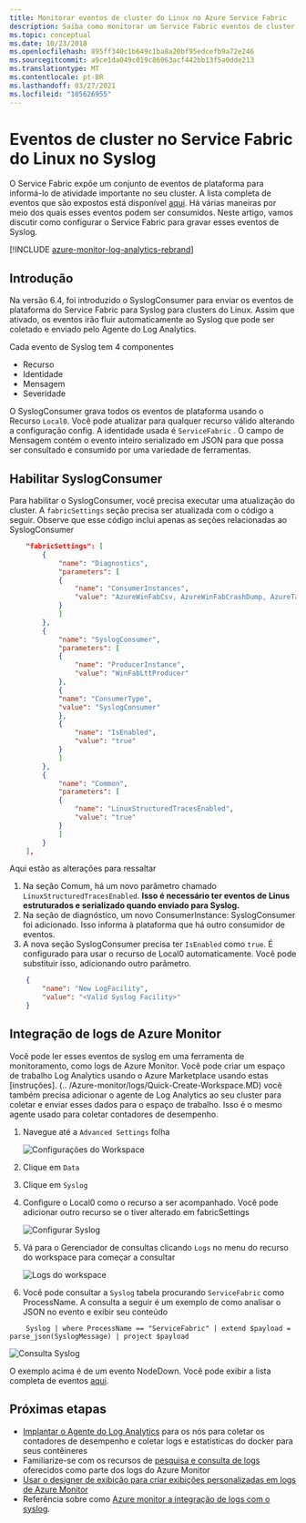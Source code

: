 ```yaml
---
title: Monitorar eventos de cluster do Linux no Azure Service Fabric
description: Saiba como monitorar um Service Fabric eventos de cluster do Linux gravando Service Fabric eventos de plataforma no syslog.
ms.topic: conceptual
ms.date: 10/23/2018
ms.openlocfilehash: 895ff340c1b649c1ba8a20bf95edcefb9a72e246
ms.sourcegitcommit: a9ce1da049c019c86063acf442bb13f5a0dde213
ms.translationtype: MT
ms.contentlocale: pt-BR
ms.lasthandoff: 03/27/2021
ms.locfileid: "105626955"
---
```

# <a name="service-fabric-linux-cluster-events-in-syslog"></a>Eventos de cluster no Service Fabric do Linux no Syslog

O Service Fabric expõe um conjunto de eventos de plataforma para informá-lo de atividade importante no seu cluster. A lista completa de eventos que são expostos está disponível [aqui](service-fabric-diagnostics-event-generation-operational.md). Há várias maneiras por meio dos quais esses eventos podem ser consumidos. Neste artigo, vamos discutir como configurar o Service Fabric para gravar esses eventos de Syslog.

[!INCLUDE [azure-monitor-log-analytics-rebrand](../../includes/azure-monitor-log-analytics-rebrand.md)]

## <a name="introduction"></a>Introdução

Na versão 6.4, foi introduzido o SyslogConsumer para enviar os eventos de plataforma do Service Fabric para Syslog para clusters do Linux. Assim que ativado, os eventos irão fluir automaticamente ao Syslog que pode ser coletado e enviado pelo Agente do Log Analytics.

Cada evento de Syslog tem 4 componentes
* Recurso
* Identidade
* Mensagem
* Severidade

O SyslogConsumer grava todos os eventos de plataforma usando o Recurso `Local0`. Você pode atualizar para qualquer recurso válido alterando a configuração config. A identidade usada é `ServiceFabric` . O campo de Mensagem contém o evento inteiro serializado em JSON para que possa ser consultado e consumido por uma variedade de ferramentas. 

## <a name="enable-syslogconsumer"></a>Habilitar SyslogConsumer

Para habilitar o SyslogConsumer, você precisa executar uma atualização do cluster. A `fabricSettings` seção precisa ser atualizada com o código a seguir. Observe que esse código inclui apenas as seções relacionadas ao SyslogConsumer

```json
    "fabricSettings": [
        {
            "name": "Diagnostics",
            "parameters": [
            {
                "name": "ConsumerInstances",
                "value": "AzureWinFabCsv, AzureWinFabCrashDump, AzureTableWinFabEtwQueryable, SyslogConsumer"
            }
            ]
        },
        {
            "name": "SyslogConsumer",
            "parameters": [
            {
                "name": "ProducerInstance",
                "value": "WinFabLttProducer"
            },
            {
            "name": "ConsumerType",
            "value": "SyslogConsumer"
            },
            {
                "name": "IsEnabled",
                "value": "true"
            }
            ]
        },
        {
            "name": "Common",
            "parameters": [
            {
                "name": "LinuxStructuredTracesEnabled",
                "value": "true"
            }
            ]
        }
    ],
```

Aqui estão as alterações para ressaltar
1. Na seção Comum, há um novo parâmetro chamado `LinuxStructuredTracesEnabled`. **Isso é necessário ter eventos de Linus estruturados e serializado quando enviado para Syslog.**
2. Na seção de diagnóstico, um novo ConsumerInstance: SyslogConsumer foi adicionado. Isso informa à plataforma que há outro consumidor de eventos. 
3. A nova seção SyslogConsumer precisa ter `IsEnabled` como `true`. É configurado para usar o recurso de Local0 automaticamente. Você pode substituir isso, adicionando outro parâmetro.

```json
    {
        "name": "New LogFacility",
        "value": "<Valid Syslog Facility>"
    }
```

## <a name="azure-monitor-logs-integration"></a>Integração de logs de Azure Monitor
Você pode ler esses eventos de syslog em uma ferramenta de monitoramento, como logs de Azure Monitor. Você pode criar um espaço de trabalho Log Analytics usando o Azure Marketplace usando estas [instruções]. (.. /Azure-monitor/logs/Quick-Create-Workspace.MD) você também precisa adicionar o agente de Log Analytics ao seu cluster para coletar e enviar esses dados para o espaço de trabalho. Isso é o mesmo agente usado para coletar contadores de desempenho. 

1. Navegue até a `Advanced Settings` folha

    ![Configurações do Workspace](media/service-fabric-diagnostics-oms-syslog/workspace-settings.png)

2. Clique em `Data`
3. Clique em `Syslog`
4. Configure o Local0 como o recurso a ser acompanhado. Você pode adicionar outro recurso se o tiver alterado em fabricSettings

    ![Configurar Syslog](media/service-fabric-diagnostics-oms-syslog/syslog-configure.png)
5. Vá para o Gerenciador de consultas clicando `Logs` no menu do recurso do workspace para começar a consultar

    ![Logs do workspace](media/service-fabric-diagnostics-oms-syslog/workspace-logs.png)
6. Você pode consultar a `Syslog` tabela procurando `ServiceFabric` como ProcessName. A consulta a seguir é um exemplo de como analisar o JSON no evento e exibir seu conteúdo

```kusto
    Syslog | where ProcessName == "ServiceFabric" | extend $payload = parse_json(SyslogMessage) | project $payload
```

![Consulta Syslog](media/service-fabric-diagnostics-oms-syslog/syslog-query.png)

O exemplo acima é de um evento NodeDown. Você pode exibir a lista completa de eventos [aqui](service-fabric-diagnostics-event-generation-operational.md).

## <a name="next-steps"></a>Próximas etapas
* [Implantar o Agente do Log Analytics](service-fabric-diagnostics-oms-agent.md) para os nós para coletar os contadores de desempenho e coletar logs e estatísticas do docker para seus contêineres
* Familiarize-se com os recursos de [pesquisa e consulta de logs](../azure-monitor/logs/log-query-overview.md) oferecidos como parte dos logs do Azure Monitor
* [Usar o designer de exibição para criar exibições personalizadas em logs de Azure Monitor](../azure-monitor/visualize/view-designer.md)
* Referência sobre como [Azure monitor a integração de logs com o syslog](../azure-monitor/agents/data-sources-syslog.md).
